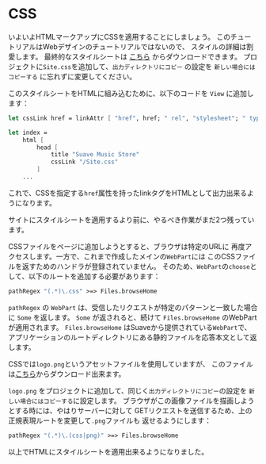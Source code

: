 CSS
===

いよいよHTMLマークアップにCSSを適用することにしましょう。
このチュートリアルはWebデザインのチュートリアルではないので、
スタイルの詳細は割愛します。
最終的なスタイルシートは [こちら][css] からダウンロードできます。
プロジェクトに`Site.css`を追加して、`出力ディレクトリにコピー` の設定を
`新しい場合にはコピーする` に忘れずに変更してください。

このスタイルシートをHTMLに組み込むために、以下のコードを
`View` に追加します：

````fsharp
let cssLink href = linkAttr [ "href", href; " rel", "stylesheet"; " type", "text/css" ]

let index =
    html [
        head [
            title "Suave Music Store"
            cssLink "/Site.css"
        ]
    ...
````

これで、CSSを指定する`href`属性を持ったlinkタグをHTMLとして出力出来るようになります。

サイトにスタイルシートを適用するより前に、やるべき作業がまだ2つ残っています。

CSSファイルをページに追加しようとすると、ブラウザは特定のURLに
再度アクセスします。一方で、これまで作成したメインの`WebPart`には
このCSSファイルを返すためのハンドラが登録されていません。
そのため、`WebPart`の`choose`として、以下のルートを追加する必要があります：

````fsharp
pathRegex "(.*)\.css" >=> Files.browseHome
````

`pathRegex` の `WebPart` は、受信したリクエストが特定のパターンと一致した場合に
`Some` を返します。
`Some` が返されると、続けて `Files.browseHome` のWebPartが適用されます。
`Files.browseHome` はSuaveから提供されている`WebPart`で、
アプリケーションのルートディレクトリにある静的ファイルを応答本文として返します。

CSSでは`logo.png`というアセットファイルを使用していますが、
このファイルは[こちら][logo]からダウンロード出来ます。

`logo.png` をプロジェクトに追加して、同じく`出力ディレクトリにコピー`の設定を
`新しい場合にはコピーする`に設定します。
ブラウザがこの画像ファイルを描画しようとする時には、やはりサーバーに対して
GETリクエストを送信するため、上の正規表現ルートを変更して`.png`ファイルも
返せるようにします：

````fsharp
pathRegex "(.*)\.(css|png)" >=> Files.browseHome
````

以上でHTMLにスタイルシートを適用出来るようになりました。

[css]: https://raw.githubusercontent.com/theimowski/SuaveMusicStore/master/Site.css
[logo]: https://raw.githubusercontent.com/theimowski/SuaveMusicStore/master/logo.png

